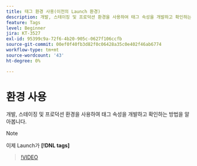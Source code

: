```yaml
---
title: 태그 환경 사용(이전의 Launch 환경)
description: 개발, 스테이징 및 프로덕션 환경을 사용하여 태그 속성을 개발하고 확인하는 방법을 알아봅니다.
feature: Tags
level: Beginner
jira: KT-3527
exl-id: 95399c9a-72f6-4b20-905c-0627f106ccfb
source-git-commit: 00ef0f40fb3d82f0c06428a35c0e402f46ab6774
workflow-type: tm+mt
source-wordcount: '43'
ht-degree: 0%

---
```


# 환경 사용

개발, 스테이징 및 프로덕션 환경을 사용하여 태그 속성을 개발하고 확인하는 방법을 알아봅니다.

>[!NOTE]
>
> 이제 Launch가 **[!DNL tags]**

>[!VIDEO](https://video.tv.adobe.com/v/28729/?learn=on)
